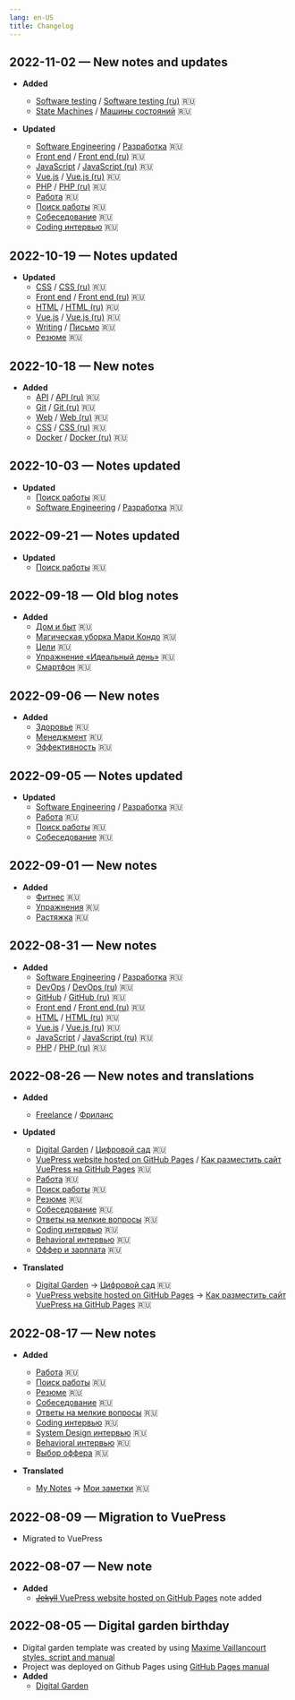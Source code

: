 ```yaml
---
lang: en-US
title: Changelog
---
```

## 2022-11-02 — New notes and updates
- **Added** 
  - [Software testing](/software-engineering/software-testing/) / [Software testing (ru)](/ru/software-engineering/software-testing/) 🇷🇺
  - [State Machines](/software-engineering/state-machines.md) / [Машины состояний](/ru/software-engineering/state-machines.md) 🇷🇺

- **Updated**
  - [Software Engineering](/software-engineering/) / [Разработка](/ru/software-engineering/) 🇷🇺
  - [Front end](/software-engineering/front-end/) / [Front end (ru)](/ru/software-engineering/front-end/) 🇷🇺
  - [JavaScript](/software-engineering/javascript/) / [JavaScript (ru)](/ru/software-engineering/javascript/) 🇷🇺
  - [Vue.js](/software-engineering/javascript/vue.md) / [Vue.js (ru)](/ru/software-engineering/javascript/vue.md) 🇷🇺
  - [PHP](/software-engineering/php/index.md) / [PHP (ru)](/ru/software-engineering/php/index.md) 🇷🇺
  - [Работа](/ru/work/) 🇷🇺
  - [Поиск работы](/ru/work/job-search.md) 🇷🇺
  - [Собеседование](/ru/work/interview/) 🇷🇺
  - [Coding интервью](/ru/work/interview/coding.md) 🇷🇺

## 2022-10-19 — Notes updated
- **Updated**
  - [CSS](/software-engineering/front-end/css.md) / [CSS (ru)](/ru/software-engineering/front-end/css.md) 🇷🇺
  - [Front end](/software-engineering/front-end/) / [Front end (ru)](/ru/software-engineering/front-end/) 🇷🇺
  - [HTML](/software-engineering/front-end/html.md) / [HTML (ru)](/ru/software-engineering/front-end/html.md) 🇷🇺
  - [Vue.js](/software-engineering/javascript/vue.md) / [Vue.js (ru)](/ru/software-engineering/javascript/vue.md) 🇷🇺
  - [Writing](/software-engineering/) / [Письмо](/ru/software-engineering/) 🇷🇺
  - [Резюме](/ru/work/cv.md) 🇷🇺

## 2022-10-18 — New notes
- **Added**
  - [API](/software-engineering/api.md) / [API (ru)](/ru/software-engineering/api.md) 🇷🇺
  - [Git](/software-engineering/git.md) / [Git (ru)](/ru/software-engineering/git.md) 🇷🇺
  - [Web](/software-engineering/Web) / [Web (ru)](/ru/software-engineering/Web) 🇷🇺
  - [CSS](/software-engineering/front-end/html.md) / [CSS (ru)](/ru/software-engineering/front-end/html.md) 🇷🇺
  - [Docker](/software-engineering/devops/docker.md) / [Docker (ru)](/ru/software-engineering/devops/docker.md) 🇷🇺

## 2022-10-03 — Notes updated
- **Updated**
  - [Поиск работы](/ru/work/job-search.md) 🇷🇺
  - [Software Engineering](/software-engineering/) / [Разработка](/ru/software-engineering/) 🇷🇺

## 2022-09-21 — Notes updated
- **Updated**
  - [Поиск работы](/ru/work/job-search.md) 🇷🇺

## 2022-09-18 — Old blog notes
- **Added**
  - [Дом и быт](/ru/home/) 🇷🇺
  - [Магическая уборка Мари Кондо](/ru/home/konmari.md) 🇷🇺
  - [Цели](/ru/productivity/goals/) 🇷🇺
  - [Упражнение «Идеальный день»](/ru/productivity/goals/perfect-day.md) 🇷🇺
  - [Смартфон](/ru/productivity/smartphone.md) 🇷🇺

## 2022-09-06 — New notes
- **Added**
  - [Здоровье](/ru/health/) 🇷🇺
  - [Менеджмент](/ru/management/) 🇷🇺
  - [Эффективность](/ru/productivity/) 🇷🇺

## 2022-09-05 — Notes updated
- **Updated**
  - [Software Engineering](/software-engineering/) / [Разработка](/ru/software-engineering/) 🇷🇺
  - [Работа](/ru/work/) 🇷🇺
  - [Поиск работы](/ru/work/job-search.md) 🇷🇺
  - [Собеседование](/ru/work/interview/) 🇷🇺

## 2022-09-01 — New notes
- **Added**
  - [Фитнес](/ru/fitness/) 🇷🇺
  - [Упражнения](/ru/fitness/exercises.md) 🇷🇺
  - [Растяжка](/ru/fitness/stretching.md) 🇷🇺

## 2022-08-31 — New notes
- **Added**
  - [Software Engineering](/software-engineering/) / [Разработка](/ru/software-engineering/) 🇷🇺
  - [DevOps](/software-engineering/devops/) / [DevOps (ru)](/ru/software-engineering/devops/) 🇷🇺
  - [GitHub](/software-engineering/github.md) / [GitHub (ru)](/ru/software-engineering/github.md) 🇷🇺
  - [Front end](/software-engineering/front-end/) / [Front end (ru)](/ru/software-engineering/front-end/) 🇷🇺
  - [HTML](/software-engineering/front-end/html.md) / [HTML (ru)](/ru/software-engineering/front-end/html.md) 🇷🇺
  - [Vue.js](/software-engineering/javascript/vue.md) / [Vue.js (ru)](/ru/software-engineering/javascript/vue.md) 🇷🇺
  - [JavaScript](/software-engineering/javascript/) / [JavaScript (ru)](/ru/software-engineering/javascript/) 🇷🇺
  - [PHP](/software-engineering/php/index.md) / [PHP (ru)](/ru/software-engineering/php/index.md) 🇷🇺

## 2022-08-26 — New notes and translations
- **Added** 
  - [Freelance](/work/freelance.md) / [Фриланс](/ru/work/freelance.md)
  
- **Updated** 
  - [Digital Garden](/writing/digital-garden.md) / [Цифровой сад](/ru/writing/digital-garden.md) 🇷🇺
  - [VuePress website hosted on GitHub Pages](/writing/static-website-vuepress-github-pages.md) / [Как разместить сайт VuePress на GitHub Pages](/ru/writing/static-website-vuepress-github-pages.md) 🇷🇺
  - [Работа](/ru/work/) 🇷🇺
  - [Поиск работы](/ru/work/job-search.md) 🇷🇺
  - [Резюме](/ru/work/cv.md) 🇷🇺
  - [Собеседование](/ru/work/interview/) 🇷🇺
  - [Ответы на мелкие вопросы](/ru/work/interview/trivia.md) 🇷🇺
  - [Coding интервью](/ru/work/interview/coding.md) 🇷🇺
  - [Behavioral интервью](/ru/work/interview/behavioral.md) 🇷🇺
  - [Оффер и зарплата](/ru/work/offer.md) 🇷🇺

- **Translated** 
  - [Digital Garden](/writing/digital-garden.md) -> [Цифровой сад](/ru/writing/digital-garden.md) 🇷🇺
  - [VuePress website hosted on GitHub Pages](/writing/static-website-vuepress-github-pages.md) -> [Как разместить сайт VuePress на GitHub Pages](/ru/writing/static-website-vuepress-github-pages.md) 🇷🇺

## 2022-08-17 — New notes
- **Added** 
  - [Работа](/ru/work/) 🇷🇺
  - [Поиск работы](/ru/work/job-search.md) 🇷🇺
  - [Резюме](/ru/work/cv.md) 🇷🇺
  - [Собеседование](/ru/work/interview/) 🇷🇺
  - [Ответы на мелкие вопросы](/ru/work/interview/trivia.md) 🇷🇺
  - [Coding интервью](/ru/work/interview/coding.md) 🇷🇺
  - [System Design интервью](/ru/work/interview/system-design.md) 🇷🇺
  - [Behavioral интервью](/ru/work/interview/behavioral.md) 🇷🇺
  - [Выбор оффера](/ru/work/offer.md) 🇷🇺
  
- **Translated** 
  - [My Notes](/) -> [Мои заметки](/ru/) 🇷🇺

## 2022-08-09 — Migration to VuePress
- Migrated to VuePress

## 2022-08-07 — New note
- **Added** 
  - [~~Jekyll~~ VuePress website hosted on GitHub Pages](/writing/static-website-vuepress-github-pages.md) note added

## 2022-08-05 — Digital garden birthday
- Digital garden template was created by using [Maxime Vaillancourt styles, script and manual](https://maximevaillancourt.com/blog/setting-up-your-own-digital-garden-with-jekyll)
- Project was deployed on Github Pages using [GitHub Pages manual](https://docs.github.com/en/pages/setting-up-a-github-pages-site-with-jekyll/about-github-pages-and-jekyll)
- **Added** 
  - [Digital Garden](/writing/digital-garden.md)
